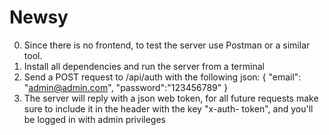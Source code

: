 # Newsy

  0. Since there is no frontend, to test the server use Postman or a similar tool.
  1. Install all dependencies and run the server from a terminal
  2. Send a POST request to /api/auth with the following json:
        {
          "email": "admin@admin.com",
          "password":"123456789"
        }
  3. The server will reply with a json web token, for all future requests make sure to include it in the header with the key "x-auth-   token", and you'll be logged in with admin privileges
